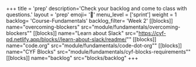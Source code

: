 +++
title = 'prep'
description='Check your backlog and come to class with questions.'
layout = 'prep'
emoji= '📝'
menu_level = ['sprint']
weight = 1
backlog= 'Course-Fundamentals'
backlog_filter= 'Week 2'
[[blocks]]
name="overcoming-blockers"
src="module/fundamentals/overcoming-blockers""
[[blocks]]
name="Learn about Slack"
src="https://cyf-pd.netlify.app/blocks//learn-about-slack/readme/""
[[blocks]]
name="code.org"
src="module/fundamentals/code-dot-org""
[[blocks]]
name="CYF Blocks"
src="module/fundamentals/cyf-blocks-requirements""
[[blocks]]
name="backlog"
src="blocks/backlog"
+++
